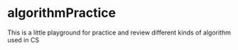 # algorithmPractice
This is a little playground for practice and review different kinds of algorithm used in CS
